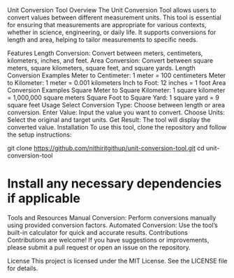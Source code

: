 Unit Conversion Tool
Overview
The Unit Conversion Tool allows users to convert values between different measurement units. This tool is essential for ensuring that measurements are appropriate for various contexts, whether in science, engineering, or daily life. It supports conversions for length and area, helping to tailor measurements to specific needs.

Features
Length Conversion: Convert between meters, centimeters, kilometers, inches, and feet.
Area Conversion: Convert between square meters, square kilometers, square feet, and square yards.
Length Conversion Examples
Meter to Centimeter: 1 meter = 100 centimeters
Meter to Kilometer: 1 meter = 0.001 kilometers
Inch to Foot: 12 inches = 1 foot
Area Conversion Examples
Square Meter to Square Kilometer: 1 square kilometer = 1,000,000 square meters
Square Foot to Square Yard: 1 square yard = 9 square feet
Usage
Select Conversion Type: Choose between length or area conversion.
Enter Value: Input the value you want to convert.
Choose Units: Select the original and target units.
Get Result: The tool will display the converted value.
Installation
To use this tool, clone the repository and follow the setup instructions:

git clone https://github.com/nithiritgithup/unit-conversion-tool.git
cd unit-conversion-tool
# Install any necessary dependencies if applicable
Tools and Resources
Manual Conversion: Perform conversions manually using provided conversion factors.
Automated Conversion: Use the tool’s built-in calculator for quick and accurate results.
Contributions
Contributions are welcome! If you have suggestions or improvements, please submit a pull request or open an issue on the repository.

License
This project is licensed under the MIT License. See the LICENSE file for details.
